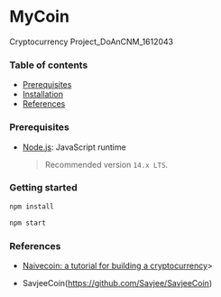# MyCoin
Cryptocurrency Project_DoAnCNM_1612043

### Table of contents

- [Prerequisites](#prerequisites)
- [Installation](#installation)
- [References](#references)

### Prerequisites

- [Node.js](https://nodejs.org/en/download): JavaScript runtime
  
  > Recommended version `14.x LTS`.

### Getting started

```sh
npm install
```
```sh
npm start
```

### References

- [Naivecoin: a tutorial for building a cryptocurrency](https://lhartikk.github.io)>

- SavjeeCoin(https://github.com/Savjee/SavjeeCoin)